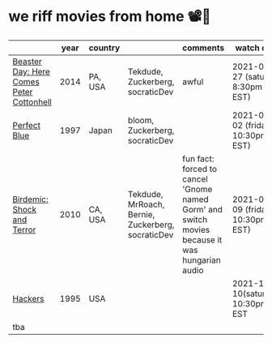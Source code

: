 # we riff movies from home 📽️🍿

|                                                                                   | year | country |                                  | comments | watch date                       |     |     |     |     |     |     |
| --------------------------------------------------------------------------------- | ---- | ------- | -------------------------------- | -------- | -------------------------------- | --- | --- | --- | --- | --- | --- |
| [Beaster Day: Here Comes Peter Cottonhell](https://www.imdb.com/title/tt4065066/) | 2014 | PA, USA | Tekdude, Zuckerberg, socraticDev | awful    | 2021-03-27 (saturday 8:30pm EST) |     |     |     |     |     |     |
| [Perfect Blue](https://www.imdb.com/title/tt0156887/)| 1997 | Japan   | bloom, Zuckerberg, socraticDev   |          | 2021-04-02 (friday 10:30pm EST)  |     |     |     |     |     |     |
| [Birdemic: Shock and Terror](https://www.imdb.com/title/tt1316037/)  | 2010  |   CA, USA  | Tekdude, MrRoach, Bernie, Zuckerberg, socraticDev| fun fact: forced to cancel 'Gnome named Gorm' and switch movies because it was hungarian audio | 2021-04-09 (friday 10:30pm EST)                         |     |     |     |     |     |     |
| [Hackers](https://www.imdb.com/title/tt0113243/)| 1995  |   USA  |     |     |      2021-10-10(saturday) 10:30pm EST  |     |     |     |     |     |     |
| tba                                                                               |      |         |                                  |          |                                  |     |     |     |     |     |     |
